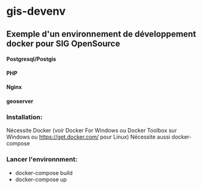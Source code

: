 # gis-devenv

## Exemple d'un environnement de développement docker pour SIG OpenSource

#### Postgresql/Postgis
#### PHP
#### Nginx
#### geoserver

### Installation:
Nécessite Docker (voir Docker For Windows ou Docker Toolbox sur Windows ou https://get.docker.com/ pour Linux)
Nécessite aussi docker-compose

### Lancer l'environnment:
- docker-compose build
- docker-compose up
